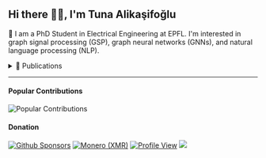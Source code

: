 ## Hi there 👋🏻, I'm Tuna Alikaşifoğlu

🔭 I am a PhD Student in Electrical Engineering at EPFL. I'm interested in graph signal processing (GSP), graph neural networks (GNNs), and natural language processing (NLP).

<details>
  
<summary>📰 Publications</summary>

- **T. Alikaşifoğlu**, B. Kartal, E. Özgünay, and A. Koç, ["Joint Time-Vertex Fractional Fourier Transform,"](https://doi.org/10.1016/j.sigpro.2025.109944) _Signal Processing_, vol. 233. Elsevier BV, p. 109944, Aug. 2025, doi: 10.1016/j.sigpro.2025.109944.

- **T. Alikaşifoğlu**, A. C. Aras, and A. Koç, ["VISPool: Enhancing Transformer Encoders with Vector Visibility Graph Neural Networks,"](https://aclanthology.org/2024.findings-acl.149) in _Findings of the Association for Computational Linguistics ACL 2024_, pp. 2547–2556, Bangkok, Thailand and virtual meeting, doi: 10.18653/v1/2024.findings-acl.149. ⚙️ [Source Code](https://github.com/koc-lab/vispool) | 🐍 [Vector Visibility Graph Package](https://github.com/tunakasif/vector-vis-graph)

- **T. Alikaşifoğlu**, B. Kartal and A. Koç, ["Graph Fractional Fourier Transform: A Unified Theory,"](https://doi.org/10.1109/TSP.2024.3439211) in _IEEE Transactions on Signal Processing_, vol. 72, pp. 3834-3850, 2024, doi: 10.1109/TSP.2024.3439211. ⚙️ [Experiments Source Code](https://github.com/koc-lab/gfrft-unified) | 🐍 [Trainable GFRFT Package](https://github.com/tunakasif/torch-gfrft)

- A. C. Aras, **T. Alikaşifoğlu** and A. Koç, ["Text-RGNNs: Relational Modeling for Heterogeneous Text Graphs,"](https://doi.org/10.1109/LSP.2024.3433568) in _IEEE Signal Processing Letters_, vol. 31, pp. 1955-1959, 2024, doi: 10.1109/LSP.2024.3433568. ⚙️ [Source Code](https://github.com/koc-lab/text-rgnn)

- **T. Alikaşifoğlu**, B. Kartal and A. Koç, ["Wiener Filtering in Joint Time-Vertex Fractional Fourier Domains,"](https://doi.org/10.1109/LSP.2024.3396664) in _IEEE Signal Processing Letters_, vol. 31, pp. 1319-1323, 2024, doi: 10.1109/LSP.2024.3396664. ⚙️ [Source Code](https://github.com/koc-lab/jfrt-optimal)

- A. C. Aras, **T. Alikaşifoğlu** and A. Koç, ["Graph Receptive Transformer Encoder for Text Classification,"](https://doi.org/10.1109/TSIPN.2024.3380362) in _IEEE Transactions on Signal and Information Processing over Networks_, vol. 10, pp. 347-359, 2024, doi: 10.1109/TSIPN.2024.3380362. ⚙️ [Source Code](https://github.com/koc-lab/grte)

- E. Koç, **T. Alikaşifoğlu**, A. C. Aras and A. Koç, ["Trainable Fractional Fourier Transform,"](https://doi.org/10.1109/LSP.2024.3372779) in _IEEE Signal Processing Letters_, vol. 31, pp. 751-755, 2024, doi: 10.1109/LSP.2024.3372779. ⚙️ [Experiments Source Code](https://github.com/koc-lab/TrainableFrFT) | ⚙️ [Package Source Code](https://github.com/tunakasif/torch-frft) | 🐍 [PyPI Package](https://pypi.org/project/torch-frft/)

</details>

---

#### Popular Contributions

![Popular Contributions](https://github-contributor-stats.vercel.app/api?username=tunakasif&limit=5&theme=dark&combine_all_yearly_contributions=true)

#### Donation

[![Github Sponsors](https://img.shields.io/badge/sponsor-30363D?style=for-the-badge&logo=GitHub-Sponsors&logoColor=#white)](https://github.com/sponsors/tunakasif)
[![Monero (XMR)](https://img.shields.io/badge/monero-FF6600?style=for-the-badge&logo=monero&logoColor=white)](./monero.md)
[![Profile View](https://komarev.com/ghpvc/?username=tunakasif&style=for-the-badge&label=Views+since+2023-03-06)](https://github.com/tunakasif)
![](https://hit.yhype.me/github/profile?user_id=34691280)
